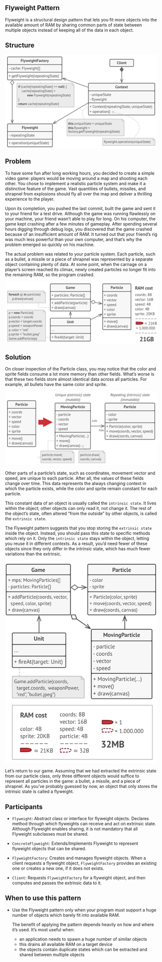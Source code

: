 ## Flyweight Pattern
Flyweight is a structural design pattern that lets you fit more objects into the available amount of RAM by sharing 
common parts of state between multiple objects instead of keeping all of the data in each object.
## Structure

![](../../../../../../../../docs/img/flyweight-pattern.png)

## Problem
To have some fun after long working hours, you decided to create a simple video game: players would be moving around a 
map and shooting each other. You chose to implement a realistic particle system and make it a distinctive feature of the 
game. Vast quantities of bullets, missiles, and shrapnel from explosions should fly all over the map and deliver a 
thrilling experience to the player.

Upon its completion, you pushed the last commit, built the game and sent it to your friend for a test drive. 
Although the game was running flawlessly on your machine, your friend wasn’t able to play for long. 
On his computer, the game kept crashing after a few minutes of gameplay. After spending several hours digging through 
debug logs, you discovered that the game crashed because of an insufficient amount of RAM. 
It turned out that your friend’s rig was much less powerful than your own computer, and that’s why the problem emerged 
so quickly on his machine.

The actual problem was related to your particle system. 
Each particle, such as a bullet, a missile or a piece of shrapnel was represented by a separate object containing plenty 
of data. At some point, when the carnage on a player’s screen reached its climax, newly created particles no longer fit 
into the remaining RAM, so the program crashed.

![](../../../../../../../../docs/img/flyweight-pattern-problem.png)

## Solution
On closer inspection of the Particle class, you may notice that the color and sprite fields consume a lot more memory 
than other fields. What’s worse is that these two fields store almost identical data across all particles. 
For example, all bullets have the same color and sprite.

![](../../../../../../../../docs/img/flyweight-pattern-solution.png)

Other parts of a particle’s state, such as coordinates, movement vector and speed, are unique to each particle. 
After all, the values of these fields change over time. This data represents the always changing context in which the 
particle exists, while the color and sprite remain constant for each particle.

This constant data of an object is usually called the `intrinsic state`. 
It lives within the object; other objects can only read it, not change it. 
The rest of the object’s state, often altered “from the outside” by other objects, is called the `extrinsic state`.

The Flyweight pattern suggests that you stop storing the `extrinsic state` inside the object. 
Instead, you should pass this state to specific methods which rely on it. 
Only the `intrinsic state` stays within the object, letting you reuse it in different contexts. 
As a result, you’d need fewer of these objects since they only differ in the intrinsic state, which has much fewer 
variations than the extrinsic.

![](../../../../../../../../docs/img/flyweight-pattern-solution-expounded.png)

Let’s return to our game. Assuming that we had extracted the extrinsic state from our particle class, only three 
different objects would suffice to represent all particles in the game: a bullet, a missile, and a piece of shrapnel. 
As you’ve probably guessed by now, an object that only stores the intrinsic state is called a flyweight.

## Participants
- `Flyweight`: Abstract class or interface for flyweight objects. Declares method through which flyweights can
 receive and act on extrinsic state. Although Flyweight enables sharing, it is not mandatory that all Flyweight 
 subclasses must be shared.

- `ConcreteFlyweight`: Extends/Implements Flyweight to represent flyweight objects that can be shared.

- `FlyweightFactory`: Creates and manages flyweight objects. When a client requests a flyweight object, 
`FlyweightFactory` provides an existing one or creates a new one, if it does not exists.

- `Client`: Requests `FlyweightFactory` for a flyweight object, and then computes and passes the extrinsic data to it.

## When to use this pattern
- Use the Flyweight pattern only when your program must support a huge number of objects which barely fit into 
available RAM.
  
  The benefit of applying the pattern depends heavily on how and where it’s used. It’s most useful when:
  
  - an application needs to spawn a huge number of similar objects
  - this drains all available RAM on a target device
  - the objects contain duplicate states which can be extracted and shared between multiple objects


